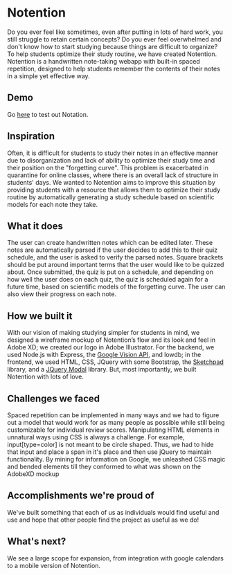 # Notention
Do you ever feel like sometimes, even after putting in lots of hard work, you still struggle to retain certain concepts? Do you ever feel overwhelmed and don't know how to start studying because things are difficult to organize? To help students optimize their study routine, we have created Notention.
Notention is a handwritten note-taking webapp with built-in spaced repetition, designed to help students remember the contents of their notes in a simple yet effective way.

## Demo

Go [here](http://96.30.198.242:3000/) to test out Notation.


## Inspiration
Often, it is difficult for students to study their notes in an effective manner due to disorganization and lack of ability to optimize their study time and their position on the "forgetting curve". This problem is exacerbated in quarantine for online classes, where there is an overall lack of structure in students' days. We wanted to Notention aims to improve this situation by providing students with a resource that allows them to optimize their study routine by automatically generating a study schedule based on scientific models for each note they take.

## What it does
The user can create handwritten notes which can be edited later. These notes are automatically parsed if the user decides to add this to their quiz schedule, and the user is asked to verify the parsed notes. Square brackets should be put around important terms that the user would like to be quizzed about. Once submitted, the quiz is put on a schedule, and depending on how well the user does on each quiz, the quiz is scheduled again for a future time, based on scientific models of the forgetting curve. The user can also view their progress on each note.

## How we built it
With our vision of making studying simpler for students in mind, we designed a wireframe mockup of Notention’s flow and its look and feel in Adobe XD; we created our logo in Adobe Illustrator. For the backend, we used Node.js with Express, the [Google Vision API](https://cloud.google.com/vision), and lowdb; in the frontend, we used HTML, CSS, JQuery with some Bootstrap, the [Sketchpad](https://github.com/yiom/sketchpad) library, and a [JQuery Modal](https://jquerymodal.com/) library. But, most importantly, we built Notention with lots of love.

## Challenges we faced
Spaced repetition can be implemented in many ways and we had to figure out a model that would work for as many people as possible while still being customizable for individual review scores. Manipulating HTML elements in unnatural ways using CSS is always a challenge. For example, input[type=color] is not meant to be circle shaped. Thus, we had to hide that input and place a span in it's place and then use jQuery to maintain functionality. By mining for information on Google, we unleashed CSS magic and bended elements till they conformed to what was shown on the AdobeXD mockup

## Accomplishments we're proud of
We've built something that each of us as individuals would find useful and use and hope that other people find the project as useful as we do!

## What's next?
We see a large scope for expansion, from integration with google calendars to a mobile version of Notention.
